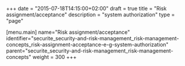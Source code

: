 +++
date = "2015-07-18T14:15:00+02:00"
draft = true
title = "Risk assignment/acceptance"
description = "system authorization"
type = "page"

[menu.main]
name="Risk assignment/acceptance"
identifier="securite_security-and-risk-management_risk-management-concepts_risk-assignment-acceptance-e-g-system-authorization"
parent="securite_security-and-risk-management_risk-management-concepts"
weight = 300
+++